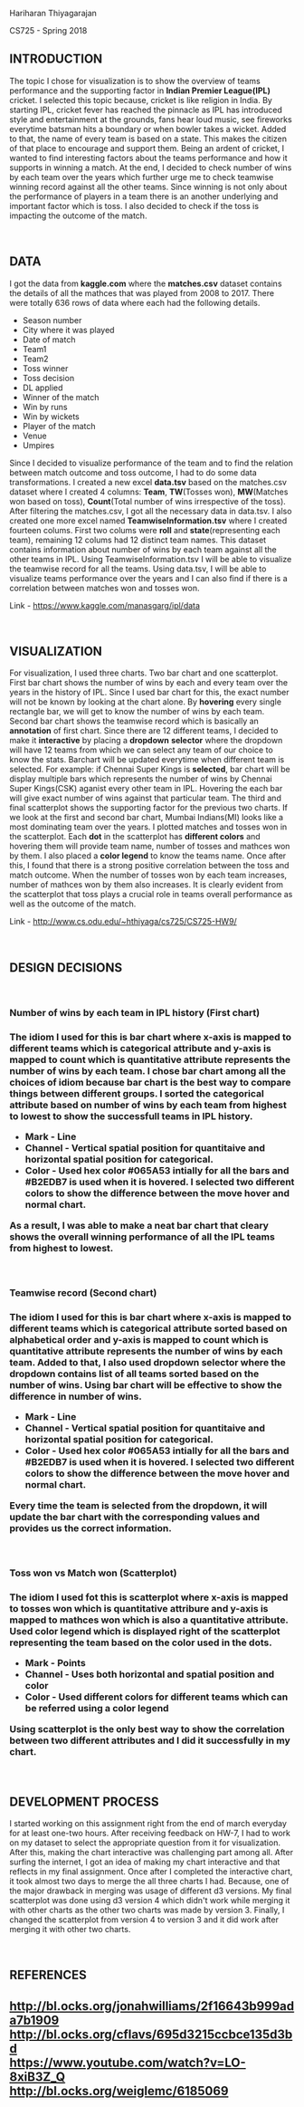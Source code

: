 Hariharan Thiyagarajan

CS725 - Spring 2018


<H2>INTRODUCTION</H2>

The topic I chose for visualization is to show the overview of teams performance and the supporting factor in **Indian Premier League(IPL)** cricket. I selected this topic because, cricket is like religion in India. 
By starting IPL, cricket fever has reached the pinnacle as IPL has introduced style and entertainment at the grounds, fans hear loud music, 
see fireworks everytime batsman hits a boundary or when bowler takes a wicket. Added to that, the name of every team is based on a state. This makes the citizen of that place 
to encourage and support them. Being an ardent of cricket, I wanted to find interesting factors about the teams performance and how it supports in winning a match. At the end,
I decided to check number of wins by each team over the years which further urge me to check teamwise winning record against all the other teams. Since winning is not only about 
the performance of players in a team there is an another underlying and important factor which is toss. I also decided to check if the toss is impacting the outcome of the match.

<br>

<H2>DATA</H2>


I got the data from **kaggle.com** where the **matches.csv** dataset contains the details of all the mathces that was played from 2008 to 2017. There were totally 636 rows of data
where each had the following details.

* Season number
* City where it was played
* Date of match
* Team1
* Team2
* Toss winner
* Toss decision
* DL applied
* Winner of the match
* Win by runs
* Win by wickets
* Player of the match
* Venue
* Umpires

Since I decided to visualize performance of the team and to find the relation between match outcome and toss outcome, I had to do some data transformations. I created a new excel 
**data.tsv** based on the matches.csv dataset where I created 4 columns: **Team**, **TW**(Tosses won), **MW**(Matches won based on toss), **Count**(Total number of wins irrespective of the toss).
After filtering the matches.csv, I got all the necessary data in data.tsv. I also created one more excel named **TeamwiseInformation.tsv** where I created fourteen colums. First two
colums were **roll** and **state**(representing each team), remaining 12 colums had 12 distinct team names. This dataset contains information about number of wins by each team against
all the other teams in IPL. Using TeamwiseInformation.tsv I will be able to visualize the teamwise record for all the teams. Using data.tsv, I will be able to visualize teams performance over the years 
and I can also find if there is a correlation between matches won and tosses won.

Link -  https://www.kaggle.com/manasgarg/ipl/data

<br>


<H2>VISUALIZATION</H2>

For visualization, I used three charts. Two bar chart and one scatterplot. First bar chart shows the number of wins by each and every team over
the years in the history of IPL. Since I used bar chart for this, the exact number will not be known by looking at the chart alone. By **hovering** every single rectangle bar, we will
get to know the number of wins by each team. Second bar chart shows the teamwise record which is basically an **annotation** of first chart. Since there are 12 different teams, I decided to make it **interactive** by placing a **dropdown**
**selector** where the dropdown will have 12 teams from which we can select any team of our choice to know the stats. Barchart will be updated everytime when different team is selected. For
example: if Chennai Super Kings is **selected**, bar chart will be display multiple bars which represents the number of wins by Chennai Super Kings(CSK) aganist every other team in IPL. 
Hovering the each bar will give exact number of wins against that particular team. The third and final scatterplot shows the supporting factor for the previous two charts. If we look at the first and second 
bar chart, Mumbai Indians(MI) looks like a most dominating team over the years. I plotted matches and tosses won in the scatterplot. Each **dot** in the scatterplot has **different colors**
and hovering them will provide team name, number of tosses and mathces won by them. I also placed a **color legend** to know the teams name. Once after this, I found that there is a strong 
positive correlation between the toss and match outcome. When the number of tosses won by each team increases, number of mathces won by them also increases. It is clearly evident
from the scatterplot that toss plays a crucial role in teams overall performance as well as the outcome of the match.

Link - http://www.cs.odu.edu/~hthiyaga/cs725/CS725-HW9/


<br>


<H2>DESIGN DECISIONS</H2>

<br>


<h3>Number of wins by each team in IPL history (First chart)<h3> 

The idiom I used for this is **bar chart** where x-axis is mapped to different teams which is **categorical** attribute and y-axis is mapped to count which is **quantitative**
    attribute represents the number of wins by each team. I chose bar chart among all the choices of idiom because bar chart is the best way to compare things between different
    groups. I **sorted** the categorical attribute based on number of wins by each team from **highest to lowest** to show the successfull teams in IPL history.
    
* **Mark** - Line 
* **Channel** - Vertical spatial position for quantitaive and horizontal spatial position for categorical.
* **Color** - Used hex color **#065A53** intially for all the bars and **#B2EDB7** is used when it is hovered. I selected two different colors to show the difference between the move hover and normal chart. 


As a result, I was able to make a neat bar chart that cleary shows the overall winning performance of all the IPL teams from highest to lowest. 


<br>


<h3>Teamwise record (Second chart)<h3> 

The idiom I used for this is **bar chart** where x-axis is mapped to different teams which is **categorical** attribute sorted based on **alphabetical order** and y-axis is mapped to count which is **quantitative**
    attribute represents the number of wins by each team. Added to that, I also used dropdown selector where the dropdown contains list of all teams sorted based on the  number of wins.
    Using bar chart will be effective to show the difference in number of wins.
    
* **Mark** - Line 
* **Channel** - Vertical spatial position for quantitaive and horizontal spatial position for categorical.
* **Color** - Used hex color **#065A53** intially for all the bars and **#B2EDB7** is used when it is hovered. I selected two different colors to show the difference between the move hover and normal chart. 

Every time the team is selected from the dropdown, it will update the bar chart with the corresponding values and provides us the correct information. 


<br>


<h3>Toss won vs Match won (Scatterplot) <h3>


The idiom I used fot this is **scatterplot** where x-axis is mapped to tosses won which is **quantitative** attribure and y-axis is mapped to mathces won which is also a 
quantitative attribute. Used color legend which is displayed right of the scatterplot representing the team based on the color used in the dots.

* **Mark** -  Points
* **Channel** - Uses both horizontal and spatial position and color
* **Color** - Used different colors for different teams which can be referred using a color legend


Using scatterplot is the only best way to show the correlation between two different attributes and I did it successfully in my chart.


<br>


<h2>DEVELOPMENT PROCESS</h2>

I started working on this assignment right from the end of march everyday for at least one-two hours. After receiving feedback on HW-7, I had to work on my dataset to select
the appropriate question from it for visualization. After this, making the chart interactive was challenging part among all. After surfing the internet,
I got an idea of making my chart interactive and that reflects in my final assignment. Once after I completed the interactive chart, it took almost two days to merge the all three
charts I had. Because, one of the major drawback in merging was usage of different d3 versions. My final scatterplot was done using d3 version 4 which didn't work while merging it
with other charts as the other two charts was made by version 3. Finally, I changed the scatterplot from version 4 to version 3 and it did work after merging it with other two
charts.



<BR>
<h2>REFERENCES<h2>


http://bl.ocks.org/jonahwilliams/2f16643b999ada7b1909<br>
http://bl.ocks.org/cflavs/695d3215ccbce135d3bd<br>
https://www.youtube.com/watch?v=LO-8xiB3Z_Q<br>
http://bl.ocks.org/weiglemc/6185069











                  
                

























